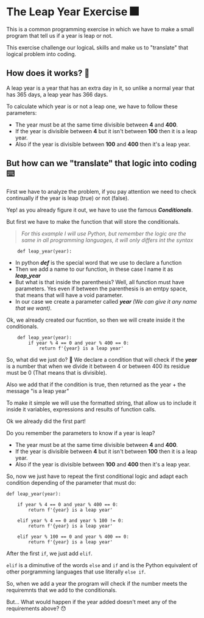 # The Leap Year Exercise 🎆
This is a common programming exercise in which we have to make a small program that tell us if a year is leap or not.

This exercise challenge our logicaL skills and make us to "translate" that logical problem into coding.

## How does it works? 🥸
A leap year is a year that has an extra day in it, so unlike a normal year that has 365 days, a leap year has 366 days.

To calculate which year is or not a leap one, we have to follow these parameters:
* The year must be at the same time divisible between **4** and **400**.
* If the year is divisible between **4** but it isn't between **100** then it is a leap year.
* Also if the year is divisible between **100** and **400** then it's a leap year.

## But how can we "translate" that logic into coding ⌨️
First we have to analyze the problem, if you pay attention we need to check continually if the year is leap (true) or not (false).

Yep! as you already figure it out, we have to use the famous ***Conditionals***.

But first we have to make the function that will store the conditionals.

> *For this example I will use Python, but remember the logic are the same in all programming languages, it will only differs int the syntax*

~~~
    def leap_year(year):
~~~
* In python ***def*** is the special word that we use to declare a function
* Then we add a name to our function, in these case I name it as ***leap_year***
* But what is that inside the parenthesis? Well, all function must have parameters. Yes even if between the parenthesis is an emtpy space, that means that will have a void parameter.
* In our case we create a parameter called ***year*** *(We can give it any name that we want)*.

Ok, we already created our fucntion, so then we will create inside it the conditionals.

~~~
    def leap_year(year):
        if year % 4 == 0 and year % 400 == 0:
            return f'{year} is a leap year'
~~~
So, what did we just do? 🥸
We declare a condition that will check if the ***year*** is a number that when we divide it between 4 or between 400 its residue must be 0 (That means that is divisible).

Also we add that if the condition is true, then returned as the year + the message "is a leap year"

To make it simple we will use the formatted string, that allow us to include it inside it variables, expressions and results of function calls.

Ok we already did the first part! 

Do you remember the parameters to know if a year is leap?

* The year must be at the same time divisible between **4** and **400**.
* If the year is divisible between **4** but it isn't between **100** then it is a leap year.
* Also if the year is divisible between **100** and **400** then it's a leap year.

So, now we just have to repeat the first conditional logic and adapt each condition depending of the parameter that must do:

~~~
def leap_year(year):

    if year % 4 == 0 and year % 400 == 0:
        return f'{year} is a leap year'
    
    elif year % 4 == 0 and year % 100 != 0:
        return f'{year} is a leap year'
    
    elif year % 100 == 0 and year % 400 == 0:
        return f'{year} is a leap year'
~~~

After the first `if`, we just add `elif`.

`elif` is a diminutive of the words `else` and `if` and is the Python equivalent of other porgramming languages that use literally `else if`.

So, when we add a year the program will check if the number meets the requiremnts that we add to the conditionals.

But...
What would happen if the year added doesn't meet any of the requirements above? 😯
